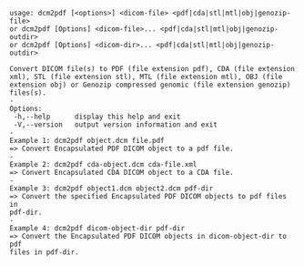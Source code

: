     usage: dcm2pdf [<options>] <dicom-file> <pdf|cda|stl|mtl|obj|genozip-file>
    or dcm2pdf [Options] <dicom-file>... <pdf|cda|stl|mtl|obj|genozip-outdir>
    or dcm2pdf [Options] <dicom-dir>... <pdf|cda|stl|mtl|obj|genozip-outdir>
    
    Convert DICOM file(s) to PDF (file extension pdf), CDA (file extension
    xml), STL (file extension stl), MTL (file extension mtl), OBJ (file
    extension obj) or Genozip compressed genomic (file extension genozip)
    files(s).
    -
    Options:
     -h,--help      display this help and exit
     -V,--version   output version information and exit
    -
    Example 1: dcm2pdf object.dcm file.pdf
    => Convert Encapsulated PDF DICOM object to a pdf file.
    -
    Example 2: dcm2pdf cda-object.dcm cda-file.xml
    => Convert Encapsulated CDA DICOM object to a CDA file.
    -
    Example 3: dcm2pdf object1.dcm object2.dcm pdf-dir
    => Convert the specified Encapsulated PDF DICOM objects to pdf files in
    pdf-dir.
    -
    Example 4: dcm2pdf dicom-object-dir pdf-dir
    => Convert the Encapsulated PDF DICOM objects in dicom-object-dir to pdf
    files in pdf-dir.